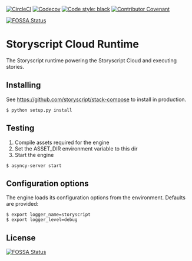 [![CircleCI](https://img.shields.io/circleci/project/github/storyscript/runtime/master.svg?style=for-the-badge)](https://circleci.com/gh/storyscript/runtime)
[![Codecov](https://img.shields.io/codecov/c/github/storyscript/runtime.svg?style=for-the-badge)](https://codecov.io/github/storyscript/runtime)
[![Code style: black](https://img.shields.io/badge/code%20style-black-000000.svg?style=for-the-badge)](https://github.com/psf/black)
[![Contributor Covenant](https://img.shields.io/badge/Contributor%20Covenant-v1.4%20adopted-ff69b4.svg?style=for-the-badge)](https://github.com/storyscript/.github/blob/master/CODE_OF_CONDUCT.md)

[![FOSSA Status](https://app.fossa.io/api/projects/git%2Bgithub.com%2Fasyncy%2Fplatform-engine.svg?type=small)](https://app.fossa.io/projects/git%2Bgithub.com%2Fasyncy%2Fplatform-engine?ref=badge_shield)

# Storyscript Cloud Runtime

The Storyscript runtime powering the Storyscript Cloud and executing stories.

## Installing

See https://github.com/storyscript/stack-compose to install in production.

```
$ python setup.py install
```

## Testing

1. Compile assets required for the engine
2. Set the ASSET_DIR environment variable to this dir
3. Start the engine

```
$ asyncy-server start
```

## Configuration options

The engine loads its configuration options from the environment. Defaults are
provided:

```
$ export logger_name=storyscript
$ export logger_level=debug
```

## License

[![FOSSA Status](https://app.fossa.io/api/projects/git%2Bgithub.com%2Fasyncy%2Fplatform-engine.svg?type=large)](https://app.fossa.io/projects/git%2Bgithub.com%2Fasyncy%2Fplatform-engine?ref=badge_large)
